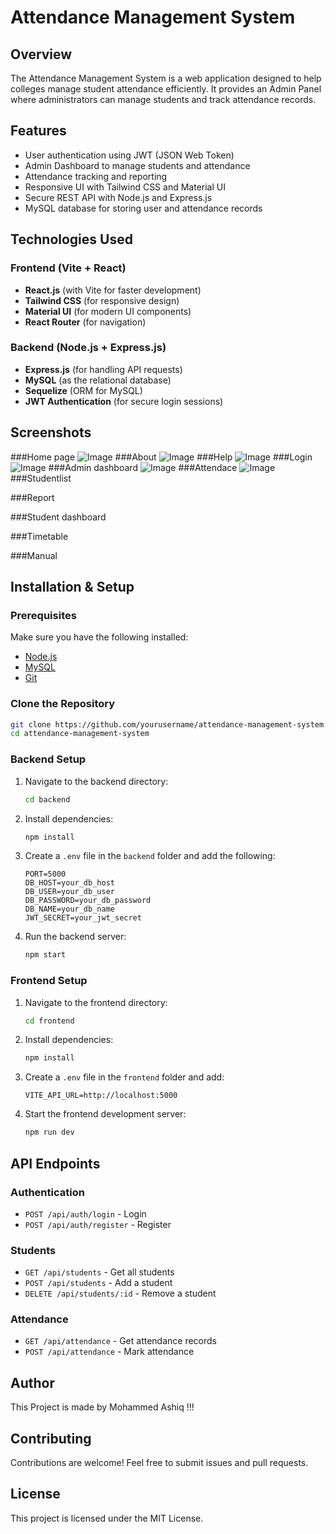 # Attendance Management System

## Overview

The Attendance Management System is a web application designed to help colleges manage student attendance efficiently. It provides an Admin Panel where administrators can manage students and track attendance records.

## Features

- User authentication using JWT (JSON Web Token)
- Admin Dashboard to manage students and attendance
- Attendance tracking and reporting
- Responsive UI with Tailwind CSS and Material UI
- Secure REST API with Node.js and Express.js
- MySQL database for storing user and attendance records

## Technologies Used

### Frontend (Vite + React)

- **React.js** (with Vite for faster development)
- **Tailwind CSS** (for responsive design)
- **Material UI** (for modern UI components)
- **React Router** (for navigation)

### Backend (Node.js + Express.js)

- **Express.js** (for handling API requests)
- **MySQL** (as the relational database)
- **Sequelize** (ORM for MySQL)
- **JWT Authentication** (for secure login sessions)

## Screenshots

###Home page
![Image](https://github.com/user-attachments/assets/7b41064c-dffa-4eb6-a68e-4fa2daae376f)
###About
![Image](https://github.com/user-attachments/assets/95d530b1-7fcd-4eba-97e1-f155c46e111a)
###Help
![Image](https://github.com/user-attachments/assets/c2870c7c-a909-49c1-9f5d-3b4f6f5526c1)
###Login
![Image](https://github.com/user-attachments/assets/8f862b17-b01f-4ae4-929b-c271b2654abc)
###Admin dashboard
![Image](https://github.com/user-attachments/assets/82b3c688-5049-4827-b386-b8dc9f9c4cc3)
###Attendace
![Image](https://github.com/user-attachments/assets/2dd6e93c-94bb-4ec7-917a-ab90b5b8a7d9)
###Studentlist

###Report

###Student dashboard

###Timetable

###Manual

## Installation & Setup

### Prerequisites

Make sure you have the following installed:

- [Node.js](https://nodejs.org/)
- [MySQL](https://www.mysql.com/)
- [Git](https://git-scm.com/)

### Clone the Repository

```bash
git clone https://github.com/yourusername/attendance-management-system.git
cd attendance-management-system
```

### Backend Setup

1. Navigate to the backend directory:
   ```bash
   cd backend
   ```
2. Install dependencies:
   ```bash
   npm install
   ```
3. Create a `.env` file in the `backend` folder and add the following:
   ```env
   PORT=5000
   DB_HOST=your_db_host
   DB_USER=your_db_user
   DB_PASSWORD=your_db_password
   DB_NAME=your_db_name
   JWT_SECRET=your_jwt_secret
   ```
4. Run the backend server:
   ```bash
   npm start
   ```

### Frontend Setup

1. Navigate to the frontend directory:
   ```bash
   cd frontend
   ```
2. Install dependencies:
   ```bash
   npm install
   ```
3. Create a `.env` file in the `frontend` folder and add:
   ```env
   VITE_API_URL=http://localhost:5000
   ```
4. Start the frontend development server:
   ```bash
   npm run dev
   ```

## API Endpoints

### Authentication

- `POST /api/auth/login` - Login
- `POST /api/auth/register` - Register

### Students

- `GET /api/students` - Get all students
- `POST /api/students` - Add a student
- `DELETE /api/students/:id` - Remove a student

### Attendance

- `GET /api/attendance` - Get attendance records
- `POST /api/attendance` - Mark attendance

## Author

This Project is made by Mohammed Ashiq !!!

## Contributing

Contributions are welcome! Feel free to submit issues and pull requests.

## License

This project is licensed under the MIT License.

